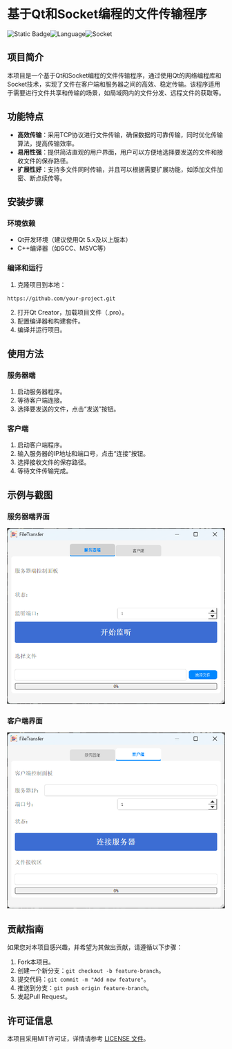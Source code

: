 # 基于Qt和Socket编程的文件传输程序

![Static Badge](https://img.shields.io/badge/Qt-green)![Language](https://img.shields.io/badge/Language-C++-blue.svg)![Socket](https://img.shields.io/badge/Sokcet-8A2BE2)

## 项目简介
本项目是一个基于Qt和Socket编程的文件传输程序，通过使用Qt的网络编程库和Socket技术，实现了文件在客户端和服务器之间的高效、稳定传输。该程序适用于需要进行文件共享和传输的场景，如局域网内的文件分发、远程文件的获取等。

## 功能特点
- **高效传输**：采用TCP协议进行文件传输，确保数据的可靠传输，同时优化传输算法，提高传输效率。
- **易用性强**：提供简洁直观的用户界面，用户可以方便地选择要发送的文件和接收文件的保存路径。
- **扩展性好**：支持多文件同时传输，并且可以根据需要扩展功能，如添加文件加密、断点续传等。

## 安装步骤
### 环境依赖
- Qt开发环境（建议使用Qt 5.x及以上版本）
- C++编译器（如GCC、MSVC等）

### 编译和运行
1. 克隆项目到本地：
```bash
https://github.com/your-project.git
```
2. 打开Qt Creator，加载项目文件（.pro）。
3. 配置编译器和构建套件。
4. 编译并运行项目。

## 使用方法
### 服务器端
1. 启动服务器程序。
2. 等待客户端连接。
3. 选择要发送的文件，点击“发送”按钮。

### 客户端
1. 启动客户端程序。
2. 输入服务器的IP地址和端口号，点击“连接”按钮。
3. 选择接收文件的保存路径。
4. 等待文件传输完成。

## 示例与截图
### 服务器端界面
![服务器端界面](style/ServerImg.png)

### 客户端界面
![客户端界面](style/ClientImg.png)

## 贡献指南
如果您对本项目感兴趣，并希望为其做出贡献，请遵循以下步骤：
1. Fork本项目。
2. 创建一个新分支：`git checkout -b feature-branch`。
3. 提交代码：`git commit -m "Add new feature"`。
4. 推送到分支：`git push origin feature-branch`。
5. 发起Pull Request。

## 许可证信息
本项目采用MIT许可证，详情请参考 [LICENSE 文件](./LICENSE)。